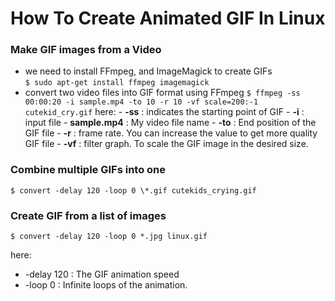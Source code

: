 # How To Create Animated GIF In Linux

### Make GIF images from a Video

- we need to install FFmpeg, and ImageMagick to create GIFs    
        ```
        $ sudo apt-get install ffmpeg imagemagick
        ```
- convert two video files into GIF format using FFmpeg
        ```
        $ ffmpeg -ss 00:00:20 -i sample.mp4 -to 10 -r 10 -vf scale=200:-1 cutekid_cry.gif
        ```
        here:
          - **-ss** : indicates the starting point of GIF
          - **-i** : input file
          - **sample.mp4** : My video file name
          - **-to** : End position of the GIF file
          - **-r** : frame rate. You can increase the value to get more quality GIF file
          - **-vf** : filter graph. To scale the GIF image in the desired size.

### Combine multiple GIFs into one

```
$ convert -delay 120 -loop 0 \*.gif cutekids_crying.gif
```

### Create GIF from a list of images
```
$ convert -delay 120 -loop 0 *.jpg linux.gif
```
here:
   - -delay 120 : The GIF animation speed
   - -loop 0 : Infinite loops of the animation.
